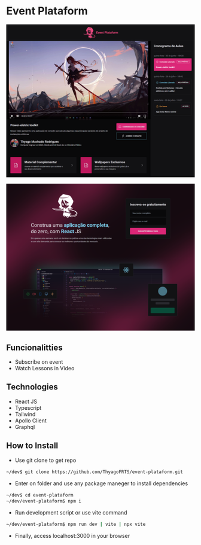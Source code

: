 # Event Plataform

![home](/app_gallery/home.png)

![home](/app_gallery/subscribe.png)

## Funcionalitties

- Subscribe on event
- Watch Lessons in Video

## Technologies

- React JS
- Typescript
- Tailwind
- Apollo Client
- Graphql

## How to Install
- Use git clone to get repo
```sh
~/dev$ git clone https://github.com/ThyagoFRTS/event-plataform.git
```
- Enter on folder and use any package maneger to install dependencies
```sh
~/dev$ cd event-plataform
~/dev/event-plataform$ npm i
```
- Run development script or use vite command
```sh
~/dev/event-plataform$ npm run dev | vite | npx vite
```
- Finally, access localhost:3000 in your browser